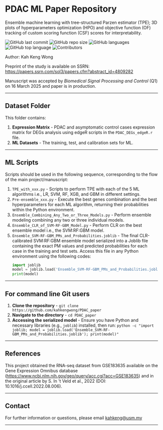 # PDAC ML Paper Repository
Ensemble machine learning with tree-structured Parzen estimator (TPE); 3D plots of hyperparameters optimization (HPO) and objective function (OF) tracking of custom scoring function (CSF) scores for interpretability.

![GitHub last commit](https://img.shields.io/github/last-commit/kahkengwong/PDAC_paper)
![GitHub repo size](https://img.shields.io/github/repo-size/kahkengwong/PDAC_paper)
![GitHub languages](https://img.shields.io/github/languages/count/kahkengwong/PDAC_paper)
![GitHub top language](https://img.shields.io/github/languages/top/kahkengwong/PDAC_paper)
![Contributors](https://img.shields.io/github/contributors/kahkengwong/PDAC_paper)

Author: Kah Keng Wong  

Preprint of the study is available on SSRN: https://papers.ssrn.com/sol3/papers.cfm?abstract_id=4809282

Manuscript was accepted by _Biomedical Signal Processing and Control_ (Q1) on 16 March 2025 and paper is in production.

---

## Dataset Folder
This folder contains:
1. **Expression Matrix** - PDAC and asymptomatic control cases expression matrix for DEGs analysis using edgeR scripts in the `PDAC_DEGs_edgeR.r` file.
2. **ML Datasets** - The training, test, and calibration sets for ML.

---

## ML Scripts
Scripts should be used in the following sequence, corresponding to the flow of the main project/manuscript:
1. `TPE_with_xxx.py` - Scripts to perform TPE with each of the 5 ML algorithms i.e., LR, SVM, RF, XGB, and GBM in different settings.
2. `Pre-ensemble_xxx.py` - Execute the best genes combination and the best hyperparameters for each ML algorithm, returning their probabilities within the Python environment.
3. `Ensemble_Combining_Any_Two_or_Three_Models.py` - Perform ensemble modeling combining any two or three individual models.
4. `Ensemble_CLR_of_SVM-RF-GBM_Model.py` - Perform CLR on the best ensemble model i.e., the SVM:RF:GBM model.
5. `Ensemble_SVM-RF-GBM_PMs_and_Probabilities.joblib` - The final CLR-calibrated SVM:RF:GBM ensemble model serialized into a Joblib file containing the exact PM values and predicted probabilities for each case in the training and test sets. Access this file in any Python environment using the following codes:
    ```python
    import joblib
    model = joblib.load('Ensemble_SVM-RF-GBM_PMs_and_Probabilities.joblib')
    print(model)
    ```

---

## For command line Git users
1. **Clone the repository** - ```git clone https://github.com/kahkengwong/PDAC_paper```
2. **Navigate to the directory** - ```cd PDAC_paper```
3. **Accessing the serialized model** - Ensure you have Python and necessary libraries (e.g., `joblib`) installed, then run: ```python -c "import joblib; model = joblib.load('Ensemble_SVM-RF-GBM_PMs_and_Probabilities.joblib'); print(model)"```

---

## References
This project obtained the RNA-seq dataset from GSE183635 available on the Gene Expression Omnibus database (https://www.ncbi.nlm.nih.gov/geo/query/acc.cgi?acc=GSE183635) and in the original article by S. In 't Veld et al., 2022 (DOI: 10.1016/j.ccell.2022.08.006).

---

## Contact
For further information or questions, please email [kahkeng@usm.my](mailto:kahkeng@usm.my)

---
